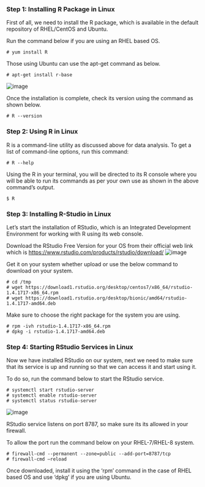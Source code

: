 ### Step 1: Installing R Package in Linux
First of all, we need to install the R package, which is available in the default repository of RHEL/CentOS and Ubuntu.

Run the command below if you are using an RHEL based OS.

```
# yum install R
```

Those using Ubuntu can use the apt-get command as below.

```
# apt-get install r-base
```

![image](https://github.com/lucasnuic/Installations---Linux/assets/165694895/da472706-8cd9-47c8-9acb-62e6fd36ebc5)

Once the installation is complete, check its version using the command as shown below.

```
# R --version
```

### Step 2: Using R in Linux

R is a command-line utility as discussed above for data analysis. To get a list of command-line options, run this command:

```
# R --help
```

Using the R in your terminal, you will be directed to its R console where you will be able to run its commands as per your own use as shown in the above command’s output.

```
$ R

```

### Step 3: Installing R-Studio in Linux
Let’s start the installation of RStudio, which is an Integrated Development Environment for working with R using its web console.

Download the RStudio Free Version for your OS from their official web link which is https://www.rstudio.com/products/rstudio/download/
![image](https://github.com/lucasnuic/Installations---Linux/assets/165694895/8f3accbb-6ffc-43c4-8577-ca75cf1bcff6)

Get it on your system whether upload or use the below command to download on your system.

```
# cd /tmp
# wget https://download1.rstudio.org/desktop/centos7/x86_64/rstudio-1.4.1717-x86_64.rpm
# wget https://download1.rstudio.org/desktop/bionic/amd64/rstudio-1.4.1717-amd64.deb
```

Make sure to choose the right package for the system you are using.
```
# rpm -ivh rstudio-1.4.1717-x86_64.rpm
# dpkg -i rstudio-1.4.1717-amd64.deb
```

### Step 4: Starting RStudio Services in Linux
Now we have installed RStudio on our system, next we need to make sure that its service is up and running so that we can access it and start using it.

To do so, run the command below to start the RStudio service.

```
# systemctl start rstudio-server
# systemctl enable rstudio-server
# systemctl status rstudio-server
```

![image](https://github.com/lucasnuic/Installations---Linux/assets/165694895/a3624dcc-4cd7-42cd-8bae-ab8720e1dae1)

RStudio service listens on port 8787, so make sure its its allowed in your firewall.

To allow the port run the command below on your RHEL-7/RHEL-8 system.

```
# firewall-cmd --permanent --zone=public --add-port=8787/tcp
# firewall-cmd –reload
```



Once downloaded, install it using the ‘rpm’ command in the case of RHEL based OS and use ‘dpkg’ if you are using Ubuntu.




